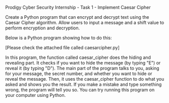 Prodigy Cyber Security Internship - Task 1 - Implement Caesar Cipher

Create a Python program that can encrypt and decrypt text using the Caesar Cipher algorithm. Allow users to input a message and a shift value to perform encryption and decryption.

Below is a Python program showing how to do this:

[Please check the attached file called caesarcipher.py]

In this program, the function called caesar_cipher does the hiding and revealing part. It checks if you want to hide the message (by typing "E") or reveal it (by typing "D"). The main part of the program talks to you, asking for your message, the secret number, and whether you want to hide or reveal the message. Then, it uses the caesar_cipher function to do what you asked and shows you the result. If you make a mistake and type something wrong, the program will tell you so. You can try running this program on your computer using Python.

